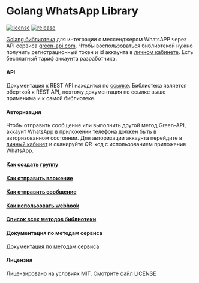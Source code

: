 # Golang WhatsApp Library

[![license](https://img.shields.io/github/license/green-api/whatsapp-api-client-golang)](https://github.com/green-api/whatsapp-api-client-golang/blob/master/LICENSE)
[![release](https://img.shields.io/github/v/release/green-api/whatsapp-api-client-golang)](https://github.com/green-api/whatsapp-api-client-golang/releases)

[Golang библиотека](https://github.com/green-api/whatsapp-api-client-golang) для интеграции с мессенджером WhatsAPP
через API сервиса [green-api.com](https://green-api.com/). Чтобы воспользоваться библиотекой нужно получить
регистрационный токен и id аккаунта в [личном кабинете](https://console.green-api.com/). Есть бесплатный тариф аккаунта
разработчика.

#### API

Документация к REST API находится по [ссылке](https://green-api.com/docs/api/). Библиотека является оберткой к REST API,
поэтому документация по ссылке выше применима и к самой библиотеке.

#### Авторизация

Чтобы отправить сообщение или выполнить другой метод Green-API, аккаунт WhatsApp в приложении телефона должен быть в
авторизованном состоянии. Для авторизации аккаунта перейдите в [личный кабинет](https://console.green-api.com/) и
сканируйте QR-код с использованием приложения WhatsApp.

#### [Как создать группу](create_group.md)

#### [Как отправить вложение](send_file_by_upload.md)

#### [Как отправить сообщение](send_message.md)

#### [Как использовать webhook](webhook.md)

#### [Список всех методов библиотеки](all_methods.md)

#### Документация по методам сервиса

[Документация по методам сервиса](https://green-api.com/docs/api/)

#### Лицензия

Лицензировано на условиях MIT. Смотрите
файл [LICENSE](https://github.com/green-api/whatsapp-api-client-golang/blob/master/LICENSE)
